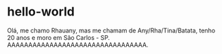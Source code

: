 # hello-world
Olá, me chamo Rhauany, mas me chamam de Any/Rha/Tina/Batata, tenho 20 anos e moro em São Carlos - SP.
AAAAAAAAAAAAAAAAAAAAAAAAAAAAAAAAA.


